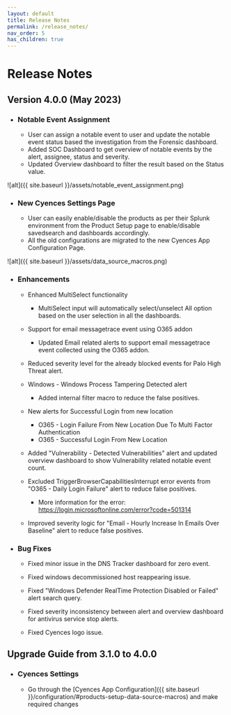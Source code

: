 ```yaml
---
layout: default
title: Release Notes
permalink: /release_notes/
nav_order: 5
has_children: true
---
```


# Release Notes


## Version 4.0.0 (May 2023)

* ### Notable Event Assignment
    * User can assign a notable event to user and update the notable event status based the investigation from the Forensic dashboard.
    * Added SOC Dashboard to get overview of notable events by the alert, assignee, status and severity.
    * Updated Overview dashboard to filter the result based on the Status value.

![alt]({{ site.baseurl }}/assets/notable_event_assignment.png)

* ### New Cyences Settings Page
    * User can easily enable/disable the products as per their Splunk environment from the Product Setup page to enable/disable savedsearch and dashboards accordingly.
    * All the old configurations are migrated to the new Cyences App Configuration Page. 

![alt]({{ site.baseurl }}/assets/data_source_macros.png)


* ### Enhancements
    * Enhanced MultiSelect functionality
        * MultiSelect input will automatically select/unselect All option based on the user selection in all the dashboards.
    
    * Support for email messagetrace event using O365 addon 
        * Updated Email related alerts to support email messagetrace event collected using the O365 addon.

    * Reduced severity level for the already blocked events for Palo High Threat alert.

    * Windows - Windows Process Tampering Detected alert
        * Added internal filter macro to reduce the false positives.

    * New alerts for Successful Login from new location
        * O365 - Login Failure From New Location Due To Multi Factor Authentication
        * O365 - Successful Login From New Location

    * Added "Vulnerability - Detected Vulnerabilities" alert and updated overview dashboard to show Vulnerability related notable event count. 

    * Excluded TriggerBrowserCapabilitiesInterrupt error events from "O365 - Daily Login Failure" alert to reduce false positives.
        * More information for the error: https://login.microsoftonline.com/error?code=501314
    
    * Improved severity logic for "Email - Hourly Increase In Emails Over Baseline" alert to reduce false positives.

* ### Bug Fixes
    * Fixed minor issue in the DNS Tracker dashboard for zero event.

    * Fixed windows decommissioned host reappearing issue.

    * Fixed "Windows Defender RealTime Protection Disabled or Failed" alert search query.

    * Fixed severity inconsistency between alert and overview dashboard for antivirus service stop alerts.

    * Fixed Cyences logo issue.


## Upgrade Guide from 3.1.0 to 4.0.0

* ### Cyences Settings
    * Go through the [Cyences App Configuration]({{ site.baseurl }}/configuration/#products-setup-data-source-macros) and make required changes
